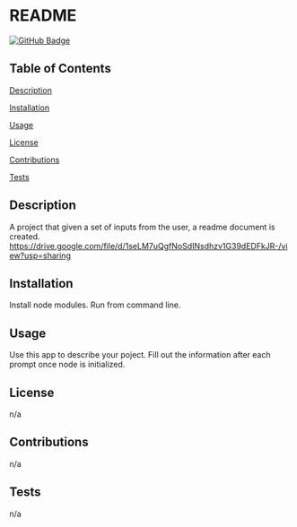 # README


[![GitHub Badge](https://img.shields.io/badge/GitHub-Profile-blue?style=for-the-badge&logo=appveyor)](https://github.com/madhatter2084)


## Table of Contents


[Description](#Description)

[Installation](#Installation)

[Usage](#Usage)

[License](#License)

[Contributions](#Contributions)

[Tests](#Tests)

## Description

A project that given a set of inputs from the user, a readme document is created. 
https://drive.google.com/file/d/1seLM7uQgfNoSdINsdhzv1G39dEDFkJR-/view?usp=sharing


## Installation

Install node modules. Run from command line.


## Usage

Use this app to describe your poject. Fill out the information after each prompt once node is initialized.


## License

n/a


## Contributions

n/a

## Tests

n/a


